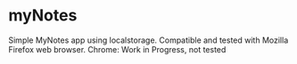 # myNotes

Simple MyNotes app using localstorage.
Compatible and tested with Mozilla Firefox web browser.
Chrome: Work in Progress, not tested
